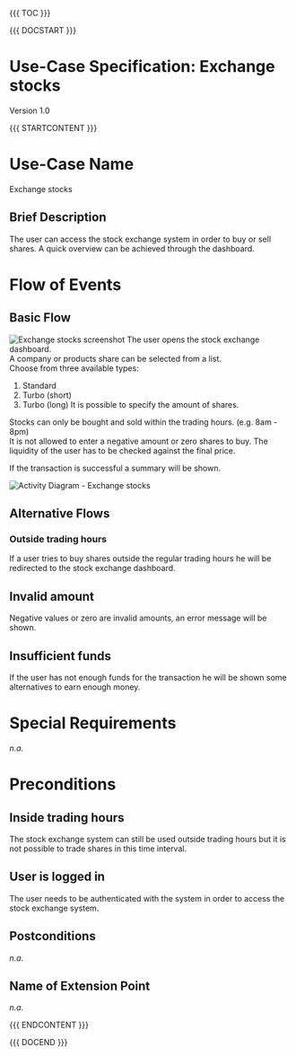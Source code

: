 {{{ TOC }}}


{{{ DOCSTART }}}

# Use-Case Specification: Exchange stocks

Version 1.0

{{{ STARTCONTENT }}}

# Use-Case Name 
Exchange stocks
## 	Brief Description
The user can access the stock exchange system in order to buy or sell shares.
A quick overview can be achieved through the dashboard.

# Flow of Events
## 	Basic Flow
![Exchange stocks screenshot](http://broking.club/img/doc/screens/uc_exchangestocks.png)
The user opens the stock exchange dashboard.  
A company or products share can be selected from a list.  
Choose from three available types:  
1. Standard  
2. Turbo (short)  
3. Turbo (long)
It is possible to specify the amount of shares.

Stocks can only be bought and sold within the trading hours. (e.g. 8am - 8pm)  
It is not allowed to enter a negative amount or zero shares to buy.
The liquidity of the user has to be checked against the final price.

If the transaction is successful a summary will be shown.

![Activity Diagram - Exchange stocks](http://blog.broking.club/wp-content/uploads/2014/10/Activity-Diagram-Stock-Exchange-System.png)

## 	Alternative Flows
### Outside trading hours
If a user tries to buy shares outside the regular trading hours he will be redirected to the stock exchange dashboard.

## Invalid amount
Negative values or zero are invalid amounts, an error message will be shown.

## Insufficient funds
If the user has not enough funds for the transaction he will be shown some alternatives to earn enough money.

# Special Requirements
*n.a.*

# Preconditions
## Inside trading hours
The stock exchange system can still be used outside trading hours but it is not possible to trade shares in this time interval.

## User is logged in
The user needs to be authenticated with the system in order to access the stock exchange system.

## Postconditions
*n.a.*

## 	Name of Extension Point
*n.a.*

{{{ ENDCONTENT }}}

{{{ DOCEND }}}




